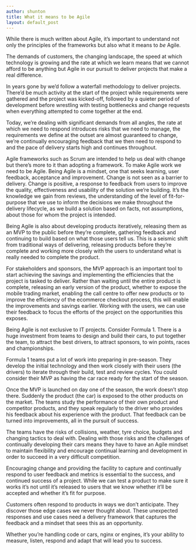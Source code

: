 ```yaml
---
author: shunton
title: What it means to be Agile
layout: default_post
---
```

While there is much written about Agile, it’s important to understand not only the principles of the frameworks but also what it means to *be* Agile.

The demands of customers, the changing landscape, the speed at which technology is growing and the rate at which we learn means that we cannot afford to be anything but Agile in our pursuit to deliver projects that make a real difference.

In years gone by we’d follow a waterfall methodology to deliver projects. There’d be much activity at the start of the project while requirements were gathered and the project was kicked-off, followed by a quieter period of development before wrestling with testing bottlenecks and change requests when everything attempted to come together at the end.

Today, we’re dealing with significant demands from all angles, the rate at which we need to respond introduces risks that we need to manage, the requirements we define at the outset are almost guaranteed to change, we’re continually encouraging feedback that we then need to respond to and the pace of delivery starts high and continues throughout.

Agile frameworks such as Scrum are intended to help us deal with change but there’s more to it than adopting a framework. To make Agile work we need to be Agile. Being Agile is a mindset, one that seeks learning, user feedback, acceptance and improvement. Change is not seen as a barrier to delivery. Change is positive, a response to feedback from users to improve the quality, effectiveness and usability of the solution we’re building. It’s the knowledge we gain from reviews, the understanding of the level of fit-for-purpose that we use to inform the decisions we make throughout the delivery lifecycle, as we build a solution based on facts, not assumptions, about those for whom the project is intended.

Being Agile is also about developing products iteratively, releasing them as an MVP to the public before they’re complete, gathering feedback and continuing to build based on what those users tell us. This is a seismic shift from traditional ways of delivering, releasing products before they’re complete and working more closely with the users to understand what is really needed to complete the product.

For stakeholders and sponsors, the MVP approach is an important tool to start achieving the savings and implementing the efficiencies that the project is tasked to deliver. Rather than waiting until the entire product is complete, releasing an early version of the product, whether to expose the mobile trading market, enabling the call centre to offer new products or to improve the efficiency of the ecommerce checkout process, this will enable the improvements and savings earlier. Working with the users, we can use their feedback to focus the efforts of the project on the opportunities this exposes.

Being Agile is not exclusive to IT projects. Consider Formula 1. There is a huge investment from teams to design and build their cars, to put together the team, to attract the best drivers, to attract sponsors, to win points, races and championships.

Formula 1 teams put a lot of work into preparing in pre-season. They develop the initial technology and then work closely with their users (the drivers) to iterate through their build, test and review cycles. You could consider their MVP as having the car race ready for the start of the season.

Once the MVP is launched on day one of the season, the work doesn’t stop there. Suddenly the product (the car) is exposed to the other products on the market. The teams study the performance of their own product and competitor products, and they speak regularly to the driver who provides his feedback about his experience with the product. That feedback can be turned into improvements, all in the pursuit of success.

The teams have the risks of collisions, weather, tyre choice, budgets and changing tactics to deal with. Dealing with those risks and the challenges of continually developing their cars means they have to have an Agile mindset to maintain flexibility and encourage continual learning and development in order to succeed in a very difficult competition.

Encouraging change and providing the facility to capture and continually respond to user feedback and metrics is essential to the success, and continued success of a project. While we can test a product to make sure it works it’s not until it’s released to users that we know whether it’ll be accepted and whether it’s fit for purpose.

Customers often respond to products in ways we don’t anticipate. They discover those edge cases we never thought about. These unexpected responses and use cases need a delivery framework that captures the feedback and a mindset that sees this as an opportunity.

Whether you’re handling code or cars, nginx or engines, it’s your ability to measure, listen, respond and adapt that will lead you to success.

